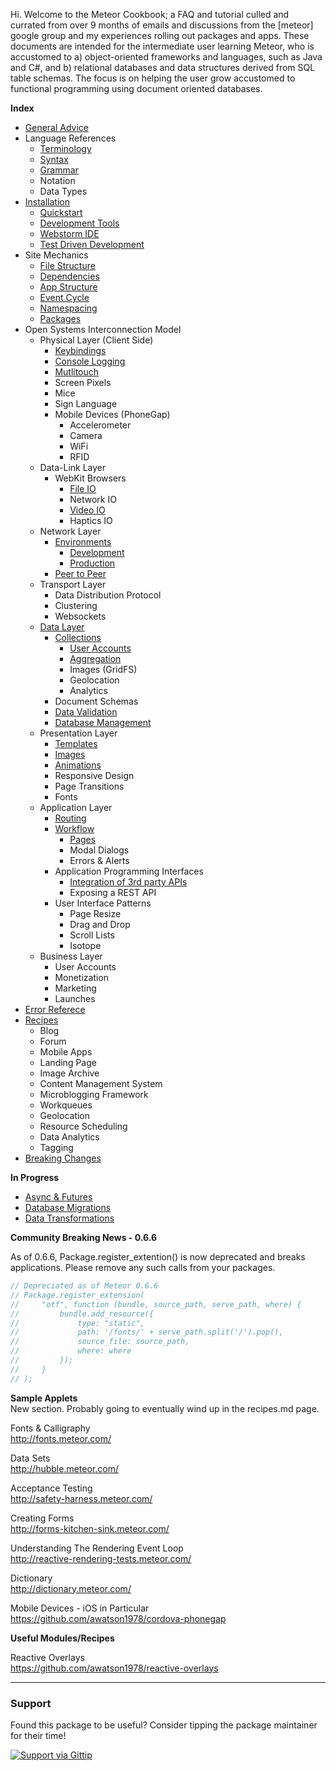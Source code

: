 Hi.  Welcome to the Meteor Cookbook; a FAQ and tutorial culled and currated from over 9 months of emails and discussions from the [meteor] google group and my experiences rolling out packages and apps.  These documents are intended for the intermediate user learning Meteor, who is accustomed to a) object-oriented frameworks and languages, such as Java and C#, and b) relational databases and data structures derived from SQL table schemas.  The focus is on helping the user grow accustomed to functional programming using document oriented databases.


**Index**  

- [General Advice](https://github.com/awatson1978/meteor-cookbook/blob/master/cookbook/general-advice.md)  
- Language References
  - [Terminology](https://github.com/awatson1978/meteor-cookbook/blob/master/cookbook/terminology.md)  
  - [Syntax](https://github.com/awatson1978/meteor-cookbook/blob/master/cookbook/syntax.md)  
  - [Grammar](https://github.com/awatson1978/meteor-cookbook/blob/master/cookbook/grammar.md)  
  - Notation
  - Data Types
- [Installation](https://github.com/awatson1978/meteor-cookbook/blob/master/cookbook/installation.md)  
  - [Quickstart](https://github.com/awatson1978/meteor-cookbook/blob/master/cookbook/quickstart.md)  
  - [Development Tools](https://github.com/awatson1978/meteor-cookbook/blob/master/cookbook/devtools.md)
  - [Webstorm IDE](https://github.com/awatson1978/meteor-cookbook/blob/master/cookbook/webstorm.md)
  - [Test Driven Development](https://github.com/awatson1978/meteor-cookbook/blob/master/cookbook/test-driven-development.md)  
- Site Mechanics
    - [File Structure](https://github.com/awatson1978/meteor-cookbook/blob/master/cookbook/filestructure.md) 
    - [Dependencies](https://github.com/awatson1978/meteor-cookbook/blob/master/cookbook/dependencies.md)  
    - [App Structure](https://github.com/awatson1978/meteor-cookbook/blob/master/cookbook/appstructure.md) 
    - [Event Cycle](https://github.com/awatson1978/meteor-cookbook/blob/master/cookbook/event-cycle.md) 
    - [Namespacing](https://github.com/awatson1978/meteor-cookbook/blob/master/cookbook/namespacing.md) 
    - [Packages](https://github.com/awatson1978/meteor-cookbook/blob/master/cookbook/packages.md)  
- Open Systems Interconnection Model
  - Physical Layer (Client Side)
    - [Keybindings](https://github.com/awatson1978/meteor-cookbook/blob/master/cookbook/keybinding.md)  
    - [Console Logging](https://github.com/awatson1978/meteor-cookbook/blob/master/cookbook/logging.md)  
    - [Mutlitouch](https://github.com/awatson1978/meteor-cookbook/blob/master/cookbook/multitouch.md)  
    - Screen Pixels
    - Mice
    - Sign Language
    - Mobile Devices (PhoneGap)
      - Accelerometer
      - Camera
      - WiFi
      - RFID
  - Data-Link Layer
    - WebKit Browsers
      - [File IO](https://github.com/awatson1978/meteor-cookbook/blob/master/cookbook/fileio.md)  
      - Network IO
      - [Video IO](https://github.com/awatson1978/meteor-cookbook/blob/master/cookbook/video.md)  
      - Haptics IO
  - Network Layer
    - [Environments](https://github.com/awatson1978/meteor-cookbook/blob/master/cookbook/environments.md)  
      - [Development](https://github.com/awatson1978/meteor-cookbook/blob/master/cookbook/environments-development.md)  
      - [Production](https://github.com/awatson1978/meteor-cookbook/blob/master/cookbook/environments-production.md)  
    - [Peer to Peer](https://github.com/awatson1978/meteor-cookbook/blob/master/cookbook/peer-to-peer.md)  
  - Transport Layer
    - Data Distribution Protocol
    - Clustering
    - Websockets
  - [Data Layer](https://github.com/awatson1978/meteor-cookbook/blob/master/cookbook/datalayer.md)
    - [Collections](https://github.com/awatson1978/meteor-cookbook/blob/master/cookbook/collections.md)
      - [User Accounts](https://github.com/awatson1978/meteor-cookbook/blob/master/cookbook/accounts.md)  
      - [Aggregation](https://github.com/awatson1978/meteor-cookbook/blob/master/cookbook/aggregation.md)  
      - Images (GridFS)
      - Geolocation
      - Analytics
    - Document Schemas
    - [Data Validation](https://github.com/awatson1978/meteor-cookbook/blob/master/cookbook/validation.md)  
    - [Database Management](https://github.com/awatson1978/meteor-cookbook/blob/master/cookbook/database-management.md)
  - Presentation Layer
    - [Templates](https://github.com/awatson1978/meteor-cookbook/blob/master/cookbook/templates.md)  
    - [Images](https://github.com/awatson1978/meteor-cookbook/blob/master/cookbook/images.md)  
    - [Animations](https://github.com/awatson1978/meteor-cookbook/blob/master/cookbook/animations.md)  
    - Responsive Design
    - Page Transitions
    - Fonts
  - Application Layer
    - [Routing](https://github.com/EventedMind/iron-router)  
    - [Workflow](https://github.com/awatson1978/meteor-cookbook/blob/master/cookbook/workflow.md)  
      - [Pages](https://github.com/awatson1978/meteor-cookbook/blob/master/cookbook/pages.md)  
      - Modal Dialogs
      - Errors & Alerts
    - Application Programming Interfaces
      - [Integration of 3rd party APIs](https://github.com/awatson1978/meteor-cookbook/blob/master/cookbook/api-wrappers.md)  
      - Exposing a REST API
    - User Interface Patterns
      - Page Resize
      - Drag and Drop
      - Scroll Lists
      - Isotope
  - Business Layer
    - User Accounts
    - Monetization
    - Marketing
    - Launches
- [Error Referece](https://github.com/awatson1978/meteor-cookbook/blob/master/cookbook/errors.md)  
- [Recipes](https://github.com/awatson1978/meteor-cookbook/blob/master/cookbook/recipes.md)  
  - Blog
  - Forum
  - Mobile Apps
  - Landing Page
  - Image Archive
  - Content Management System
  - Microblogging Framework
  - Workqueues
  - Geolocation  
  - Resource Scheduling  
  - Data Analytics  
  - Tagging  
- [Breaking Changes](https://github.com/awatson1978/meteor-cookbook/blob/master/cookbook/breaking-news.md)  

**In Progress**  
- [Async & Futures](https://gist.github.com/possibilities/3443021)  
- [Database Migrations](https://github.com/awatson1978/meteor-cookbook/blob/master/cookbook/database-migrations.md)  
- [Data Transformations](https://github.com/awatson1978/meteor-cookbook/blob/master/cookbook/data-transformations.md)




**Community Breaking News - 0.6.6**  

As of 0.6.6, Package.register_extention() is now deprecated and breaks applications.  Please remove any such calls from your packages.

````js
// Depreciated as of Meteor 0.6.6  
// Package.register_extension(
//     "otf", function (bundle, source_path, serve_path, where) {
//         bundle.add_resource({
//             type: "static",
//             path: '/fonts/' + serve_path.split('/').pop(),
//             source_file: source_path,
//             where: where
//         });
//     }
// );
````



**Sample Applets**  
New section.  Probably going to eventually wind up in the recipes.md page.  

Fonts & Calligraphy  
http://fonts.meteor.com/  

Data Sets  
http://hubble.meteor.com/  

Acceptance Testing  
http://safety-harness.meteor.com/  

Creating Forms  
http://forms-kitchen-sink.meteor.com/  

Understanding The Rendering Event Loop  
http://reactive-rendering-tests.meteor.com/  

Dictionary  
http://dictionary.meteor.com/

Mobile Devices - iOS in Particular  
https://github.com/awatson1978/cordova-phonegap  

**Useful Modules/Recipes**  

Reactive Overlays  
https://github.com/awatson1978/reactive-overlays  

------------------------
### Support
Found this package to be useful?  Consider tipping the package maintainer for their time!  

[![Support via Gittip](https://raw.github.com/gittip/www.gittip.com/master/www/assets/gittip.png)](https://www.gittip.com/awatson1978/)  


